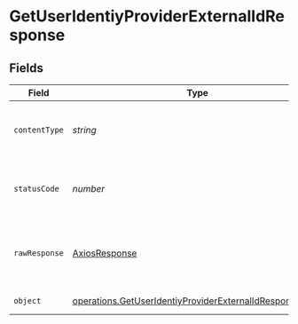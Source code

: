 # GetUserIdentiyProviderExternalIdResponse


## Fields

| Field                                                                                                                                     | Type                                                                                                                                      | Required                                                                                                                                  | Description                                                                                                                               |
| ----------------------------------------------------------------------------------------------------------------------------------------- | ----------------------------------------------------------------------------------------------------------------------------------------- | ----------------------------------------------------------------------------------------------------------------------------------------- | ----------------------------------------------------------------------------------------------------------------------------------------- |
| `contentType`                                                                                                                             | *string*                                                                                                                                  | :heavy_check_mark:                                                                                                                        | HTTP response content type for this operation                                                                                             |
| `statusCode`                                                                                                                              | *number*                                                                                                                                  | :heavy_check_mark:                                                                                                                        | HTTP response status code for this operation                                                                                              |
| `rawResponse`                                                                                                                             | [AxiosResponse](https://axios-http.com/docs/res_schema)                                                                                   | :heavy_check_mark:                                                                                                                        | Raw HTTP response; suitable for custom response parsing                                                                                   |
| `object`                                                                                                                                  | [operations.GetUserIdentiyProviderExternalIdResponseBody](../../../sdk/models/operations/getuseridentiyproviderexternalidresponsebody.md) | :heavy_minus_sign:                                                                                                                        | user response                                                                                                                             |